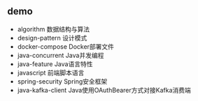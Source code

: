 ## demo
* algorithm 数据结构与算法
* design-pattern 设计模式
* docker-compose Docker部署文件
* java-concurrent Java并发编程
* java-feature Java语言特性
* javascript 前端脚本语言
* spring-security Spring安全框架
* java-kafka-client Java使用OAuthBearer方式对接Kafka消费端